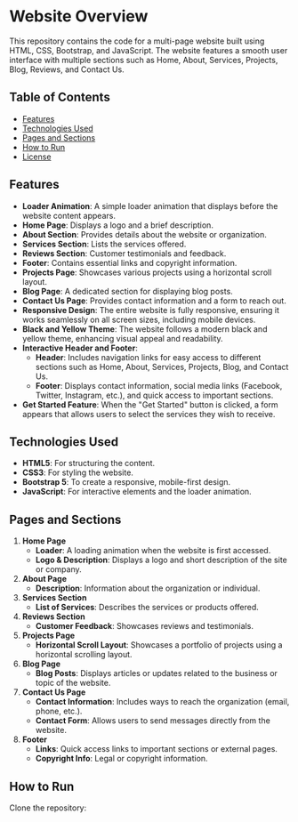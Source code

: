 # Website Overview

This repository contains the code for a multi-page website built using HTML, CSS, Bootstrap, and JavaScript. The website features a smooth user interface with multiple sections such as Home, About, Services, Projects, Blog, Reviews, and Contact Us.

## Table of Contents
- [Features](#features)
- [Technologies Used](#technologies-used)
- [Pages and Sections](#pages-and-sections)
- [How to Run](#how-to-run)
- [License](#license)

## Features
- **Loader Animation**: A simple loader animation that displays before the website content appears.
- **Home Page**: Displays a logo and a brief description.
- **About Section**: Provides details about the website or organization.
- **Services Section**: Lists the services offered.
- **Reviews Section**: Customer testimonials and feedback.
- **Footer**: Contains essential links and copyright information.
- **Projects Page**: Showcases various projects using a horizontal scroll layout.
- **Blog Page**: A dedicated section for displaying blog posts.
- **Contact Us Page**: Provides contact information and a form to reach out.
- **Responsive Design**: The entire website is fully responsive, ensuring it works seamlessly on all screen sizes, including mobile devices.
- **Black and Yellow Theme**: The website follows a modern black and yellow theme, enhancing visual appeal and readability.
- **Interactive Header and Footer**:
  - **Header**: Includes navigation links for easy access to different sections such as Home, About, Services, Projects, Blog, and Contact Us.
  - **Footer**: Displays contact information, social media links (Facebook, Twitter, Instagram, etc.), and quick access to important sections.
- **Get Started Feature**: When the "Get Started" button is clicked, a form appears that allows users to select the services they wish to receive.

## Technologies Used
- **HTML5**: For structuring the content.
- **CSS3**: For styling the website.
- **Bootstrap 5**: To create a responsive, mobile-first design.
- **JavaScript**: For interactive elements and the loader animation.

## Pages and Sections
1. **Home Page**
   - **Loader**: A loading animation when the website is first accessed.
   - **Logo & Description**: Displays a logo and short description of the site or company.
2. **About Page**
   - **Description**: Information about the organization or individual.
3. **Services Section**
   - **List of Services**: Describes the services or products offered.
4. **Reviews Section**
   - **Customer Feedback**: Showcases reviews and testimonials.
5. **Projects Page**
   - **Horizontal Scroll Layout**: Showcases a portfolio of projects using a horizontal scrolling layout.
6. **Blog Page**
   - **Blog Posts**: Displays articles or updates related to the business or topic of the website.
7. **Contact Us Page**
   - **Contact Information**: Includes ways to reach the organization (email, phone, etc.).
   - **Contact Form**: Allows users to send messages directly from the website.
8. **Footer**
   - **Links**: Quick access links to important sections or external pages.
   - **Copyright Info**: Legal or copyright information.

## How to Run
Clone the repository:

